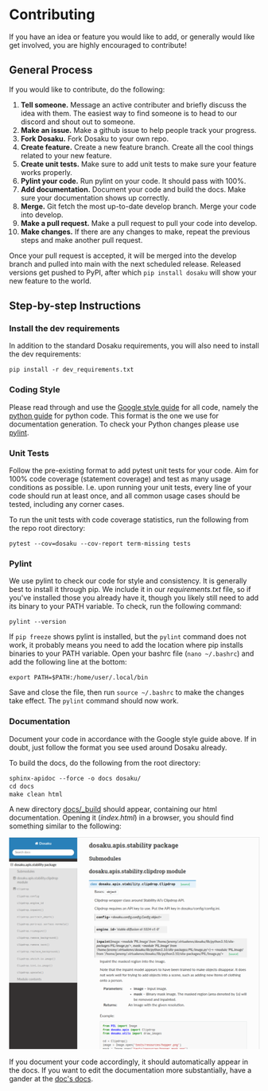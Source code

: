 # Contributing

If you have an idea or feature you would like to add, or generally would like get involved, you are highly encouraged to 
contribute!

## General Process

If you would like to contribute, do the following:

1. **Tell someone.** Message an active contributer and briefly discuss the idea with them. The easiest way to find 
someone is to head to our discord and shout out to someone.
2. **Make an issue.** Make a github issue to help people track your progress.
3. **Fork Dosaku.** Fork Dosaku to your own repo. 
4. **Create feature.** Create a new feature branch. Create all the cool things related to your new feature.
5. **Create unit tests.** Make sure to add unit tests to make sure your feature works properly.
6. **Pylint your code.** Run pylint on your code. It should pass with 100%.
7. **Add documentation.** Document your code and build the docs. Make sure your documentation shows up correctly.
8. **Merge.** Git fetch the most up-to-date develop branch. Merge your code into develop.
9. **Make a pull request.** Make a pull request to pull your code into develop.
10. **Make changes.** If there are any changes to make, repeat the previous steps and make another pull request.

Once your pull request is accepted, it will be merged into the develop branch and pulled into main with the next 
scheduled release. Released versions get pushed to PyPI, after which `pip install dosaku` will show your new feature to 
the world.

## Step-by-step Instructions

### Install the dev requirements

In addition to the standard Dosaku requirements, you will also need to install the dev requirements:

```commandline
pip install -r dev_requirements.txt
```

### Coding Style

Please read through and use the [Google style guide](https://github.com/google/styleguide) for all code, namely the
[python guide](https://google.github.io/styleguide/pyguide.html) for python code. This format is the one we use for 
documentation generation. To check your Python changes please use [pylint](https://github.com/pylint-dev/pylint).

### Unit Tests

Follow the pre-existing format to add pytest unit tests for your code. Aim for 100% code coverage (statement coverage) 
and test as many usage conditions as possible. I.e. upon running your unit tests, every line of your code should run at 
least once, and all common usage cases should be tested, including any corner cases.

To run the unit tests with code coverage statistics, run the following from the repo root directory:

```commandline
pytest --cov=dosaku --cov-report term-missing tests
```

### Pylint

We use pylint to check our code for style and consistency. It is generally best to install it through pip. We include it
in our *requirements.txt* file, so if you've installed those you already have it, though you likely still need to add 
its binary to your PATH variable. To check, run the following command:

```commandline
pylint --version
```

If `pip freeze` shows pylint is installed, but the `pylint` command does not work, it probably means you need to add the
location where pip installs binaries to your PATH variable. Open your bashrc file (`nano ~/.bashrc`) and add the 
following line at the bottom:

```commandline
export PATH=$PATH:/home/user/.local/bin
```

Save and close the file, then run `source ~/.bashrc` to make the changes take effect. The `pylint` command should now 
work.

### Documentation

Document your code in accordance with the Google style guide above. If in doubt, just follow the format you see used 
around Dosaku already.

To build the docs, do the following from the root directory:

```commandline
sphinx-apidoc --force -o docs dosaku/
cd docs
make clean html
```

A new directory [docs/_build](./docs/_build) should appear, containing our html documentation. Opening it (*index.html*)
in a browser, you should find something similar to the following:

![Documentation Example](./resources/dosaku_documentation.png)

If you document your code accordingly, it should automatically appear in the docs. If you want to edit the 
documentation more substantially, have a gander at the [doc's docs](https://www.sphinx-doc.org/en/master/).

